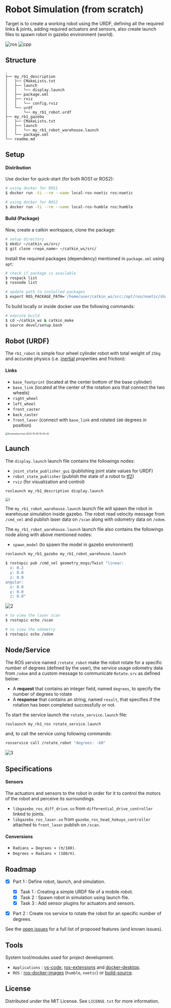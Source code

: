# Robot Simulation (from scratch)

Target is to create a working robot using the URDF, defining all the required links & joints, adding required actuators and sensors, also create launch files to spawn robot in gazebo environment (world).

![ros](https://img.shields.io/badge/ROS-noetic-red) ![cpp](https://img.shields.io/badge/cpp-11+-blue)

## Structure

```text
.
├── my_rb1_description
│   ├── CMakeLists.txt
│   ├── launch
│   │   └── display.launch
│   ├── package.xml
│   ├── rviz
│   │   └── config.rviz
│   └── urdf
│       └── my_rb1_robot.urdf
├── my_rb1_gazebo
│   ├── CMakeLists.txt
│   ├── launch
│   │   └── my_rb1_robot_warehouse.launch
│   └── package.xml
└── readme.md
```

## Setup

#### Distribution

Use docker for quick-start (for both ROS1 or ROS2):

```sh
# using docker for ROS1
$ docker run -ti --rm --name local-ros-noetic ros:noetic
```

```sh
# using docker for ROS2
$ docker run -ti --rm --name local-ros-humble ros:humble
```

#### Build (Package)

Now, create a catkin workspace, clone the package:

```sh
# setup directory
$ mkdir ~/catkin_ws/src/
$ git clone <repo_name> ~/catkin_ws/src/
```

Install the required packages (dependency) mentioned in `package.xml` using `apt`:

```sh
# check if package is available
$ rospack list
$ rosnode list
```

```sh
# update path to installed packages
$ export ROS_PACKAGE_PATH='/home/user/catkin_ws/src:/opt/ros/noetic/share'
```

To build locally or inside docker use the following commands:

```sh
# execute build
$ cd ~/catkin_ws & catkin_make
$ source devel/setup.bash
```

## Robot (URDF)

The `rb1_robot` is simple four wheel cylinder robot with total weight of `25kg` and accurate physics (i.e. [inertial](https://en.wikipedia.org/wiki/List_of_moments_of_inertia) properties and friction):

#### Links

- `base_footprint` (located at the center bottom of the base cylinder)
- `base_link` (located at the center of the rotation axis that connect the two wheels)
- `right_wheel`
- `left_wheel`
- `front_caster`
- `back_caster`
- `front_laser` (connect with `base_link` and rotated `180` degrees in position)

<img src="./.assets/0.png" alt="Screenshot from 2023-10-05 15-03-42" style="zoom:50%;" />

## Launch

The `display.launch` launch file contains the followings nodes:

- `joint_state_publisher_gui` (publishing joint state values for URDF)
- `robot_state_publisher` (publish the state of a robot to [tf2](http://ros.org/wiki/tf2))
- `rviz` (for visualization and control)

```sh
roslaunch my_rb1_description display.launch
```

<img src="./.assets/1.gif" alt="1" style="zoom: 67%;" />

The `my_rb1_robot_warehouse.launch` launch file will spawn the robot in warehouse simulation inside gazebo. The robot read velocity message from `/cmd_vel` and publish laser data on `/scan` along with odometry data on `/odom`.

The `my_rb1_robot_warehouse.launch` launch file also contains the followings node along with above mentioned nodes:

- `spawn_model` (to spawn the model in gazebo environment)

```sh
roslaunch my_rb1_gazebo my_rb1_robot_warehouse.launch
```

```sh
$ rostopic pub /cmd_vel geometry_msgs/Twist "linear:
  x: 0.2
  y: 0.0
  z: 0.0
angular:
  x: 0.0
  y: 0.0
  z: 0.0"
```

![2](./.assets/2.gif)

```sh
# to view the laser scan
$ rostopic echo /scan
```

```sh
# to view the odometry
$ rostopic echo /odom
```

## Node/Service

The ROS service named `/rotate_robot` make the robot rotate for a specific number of degrees (defined by the user), the service usage odometry data from `/odom` and a custom message to communicate `Rotate.srv` as defined below:

- A **request** that contains an integer field, named `degrees`, to specify the number of degrees to rotate
- A **response** that contains an string, named `result`, that specifies if the rotation has been completed successfully or not.

To start the service launch the `rotate_service.launch` file:

```sh
roslaunch my_rb1_ros rotate_service.launch
```

and, to call the service using following commands:

```sh
rosservice call /rotate_robot "degrees: -60"
```

![3](./.assets/3.gif)

## Specifications

#### Sensors

The actuators and sensors to the robot in order for it to control the motors of the robot and perceive its surroundings.

- `libgazebo_ros_diff_drive.so` from `differential_drive_controller` linked to joints.
- `libgazebo_ros_laser.so` from `gazebo_ros_head_hokuyo_controller` attached to `front_laser` publish on `/scan`.

#### Conversions

- `Radians = Degrees × (π/180)`.
- `Degrees = Radians × (180/π)`.

## Roadmap

- [x] Part 1 : Define robot, launch, and simulation.

  - [x] Task 1 : Creating a simple URDF file of a mobile robot.
  - [x] Task 2 : Spawn robot in simulation using launch file.
  - [x] Task 3 : Add sensor plugins for actuators and sensors.

- [x] Part 2 : Create ros service to rotate the robot for an specific number of degrees.

See the [open issues](https://github.com/llabhishekll/python-project-template/issues) for a full list of proposed features (and known issues).

## Tools

System tool/modules used for project development.

- `Applications` : [vs-code](https://code.visualstudio.com/), [ros-extensions](https://marketplace.visualstudio.com/items?itemName=ms-iot.vscode-ros) and [docker-desktop](https://docs.docker.com/get-docker/).
- `ROS` : [ros-docker-images](https://hub.docker.com/_/ros/) (`humble`, `noetic`) or [build-source](https://www.ros.org/blog/getting-started/).

## License

Distributed under the MIT License. See `LICENSE.txt` for more information.
